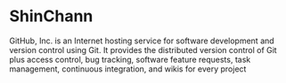 # ShinChann

GitHub, Inc. is an Internet hosting service for software development and version control using Git. It provides the distributed version control of Git plus access control, bug tracking, software feature requests, task management, continuous integration, and wikis for every project
